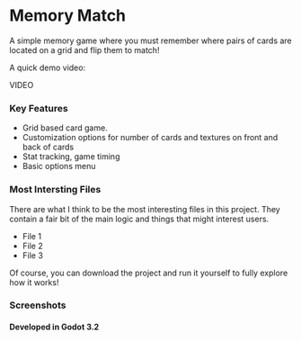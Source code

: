 # Memory Match

A simple memory game where you must remember where pairs of cards are located on a grid and flip them to match!

A quick demo video:

VIDEO

### Key Features
* Grid based card game.
* Customization options for number of cards and textures on front and back of cards
* Stat tracking, game timing
* Basic options menu

### Most Intersting Files
There are what I think to be the most interesting files in this project. They contain a fair bit of the main logic and things that might interest users.

* File 1
* File 2
* File 3

Of course, you can download the project and run it yourself to fully explore how it works!

### Screenshots

#### Developed in Godot 3.2
